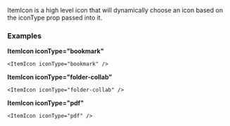 ItemIcon is a high level icon that will dynamically choose an icon based on the iconType prop passed into it.

### Examples
**ItemIcon iconType="bookmark"**
```
<ItemIcon iconType="bookmark" />
```

**ItemIcon iconType="folder-collab"**
```
<ItemIcon iconType="folder-collab" />
```

**ItemIcon iconType="pdf"**
```
<ItemIcon iconType="pdf" />
```
